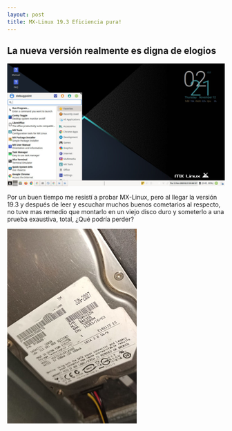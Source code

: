 ```yaml
---
layout: post
title: MX-Linux 19.3 Eficiencia pura!
---
```


## La nueva versión realmente es digna de elogios

![alt text](https://github.com/MrGmaw/MrGmaw.github.io/blob/master/images/MX-Linux-19.3-Desktop-1024x576.jpg?raw=true "MX-Linux 19.3")

Por un buen tiempo me resistí a probar MX-Linux, pero al llegar la versión 19.3 y después de leer y escuchar muchos buenos cometarios al respecto, no tuve mas remedio que montarlo en un viejo disco duro y someterlo a una prueba exaustiva, total, ¿Qué podría perder?

![alt text](https://github.com/MrGmaw/MrGmaw.github.io/blob/master/images/DiscoDuro160gb.jpeg?raw=true "Un viejo disco duro")
